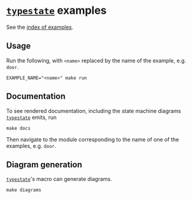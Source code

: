 # [`typestate`] examples

See the [index of examples](./examples/README.md).

## Usage

Run the following, with `<name>` replaced by the name of the example, e.g. `door`.

```
EXAMPLE_NAME="<name>" make run
```

## Documentation

To see rendered documentation, including the state machine diagrams [`typestate`] emits, run

```
make docs
```

Then navigate to the module corresponding to the name of one of the examples, e.g. `door`.

## Diagram generation

[`typestate`]'s macro can generate diagrams.

```
make diagrams
```

[`typestate`]: https://github.com/rustype/typestate-rs
